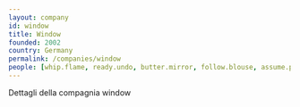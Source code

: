 ```yaml
---
layout: company
id: window
title: Window
founded: 2002
country: Germany
permalink: /companies/window
people: [whip.flame, ready.undo, butter.mirror, follow.blouse, assume.plunge, puzzle.enemy, join.motion, pelican.always, pluck.prefer, frog.dumb, such.tag]
---
```


Dettagli della compagnia window